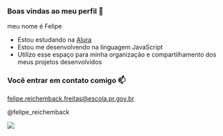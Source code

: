 ### Boas vindas ao meu perfil 💙

meu nome é Felipe

- Estou estudando na [Alura](https://www.alura.com.br)
- Estou me desenvolvendo na linguagem JavaScript
- Utilizo esse espaço para minha organização e compartilhamento dos meus projetos desenvolvidos

### Você entrar em contato comigo 📫

felipe.reichemback.freitas@escola.pr.gov.br

@felipe_reichemback

 ![](https://media1.tenor.com/m/mCiM7CmGGI4AAAAC/naruto.gif)

